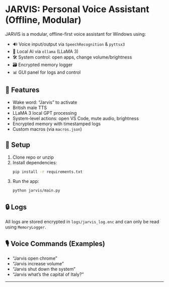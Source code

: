 # JARVIS: Personal Voice Assistant (Offline, Modular)

JARVIS is a modular, offline-first voice assistant for Windows using:
- 🔊 Voice input/output via `SpeechRecognition` & `pyttsx3`
- 🧠 Local AI via `ollama` (LLaMA 3)
- 🛠️ System control: open apps, change volume/brightness
- 🗃️ Encrypted memory logger
- 📊 GUI panel for logs and control

## 🧩 Features
- Wake word: “Jarvis” to activate
- British male TTS
- LLaMA 3 local GPT processing
- System-level actions: open VS Code, mute audio, brightness
- Encrypted memory with timestamped logs
- Custom macros (via `macros.json`)

## 🔧 Setup
1. Clone repo or unzip
2. Install dependencies:
   ```bash
   pip install -r requirements.txt
   ```
3. Run the app:
   ```bash
   python jarvis/main.py
   ```

## 🔒 Logs
All logs are stored encrypted in `logs/jarvis_log.enc` and can only be read using `MemoryLogger`.

## 🎙️ Voice Commands (Examples)
- “Jarvis open chrome”
- “Jarvis increase volume”
- “Jarvis shut down the system”
- “Jarvis what’s the capital of Italy?”

---